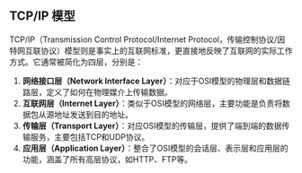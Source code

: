 ## **TCP/IP 模型**

TCP/IP（Transmission Control Protocol/Internet Protocol，传输控制协议/因特网互联协议）模型则是事实上的互联网标准，更直接地反映了互联网的实际工作方式。它通常被简化为四层，分别是：

1. **网络接口层（Network Interface Layer）**：对应于OSI模型的物理层和数据链路层，定义了如何在物理媒介上传输数据。
2. **互联网层（Internet Layer）**：类似于OSI模型的网络层，主要功能是负责将数据包从源地址发送到目的地址。
3. **传输层（Transport Layer）**：对应OSI模型的传输层，提供了端到端的数据传输服务，主要包括TCP和UDP协议。
4. **应用层（Application Layer）**：整合了OSI模型的会话层、表示层和应用层的功能，涵盖了所有高层协议，如HTTP、FTP等。